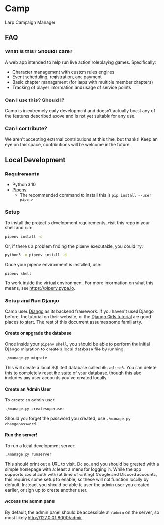 # Camp
Larp Campaign Manager

## FAQ
### What is this? Should I care?

A web app intended to help run live action roleplaying games.
Specifically:

* Character management with custom rules engines
* Event scheduling, registration, and payment
* Basic chapter managament (for larps with multiple member chapters)
* Tracking of player information and usage of service points

### Can I use this? Should I?

Camp is in extremely early development and doesn't actually boast any of
the features described above and is not yet suitable for any use.

### Can I contribute?

We aren't accepting external contributions at this time, but thanks!
Keep an eye on this space, contributions will be welcome in the future.

## Local Development

### Requirements

* Python 3.10
* [Pipenv](https://pypi.org/project/pipenv/)
  * The recommended command to install this is `pip install --user pipenv`

### Setup

To install the project's development requirements, visit this repo in
your shell and run:

```sh
pipenv install -d
```

Or, if there's a problem finding the pipenv executable, you could try:

```sh
python3 -m pipenv install -d
```

Once your pipenv environment is installed, use:

```sh
pipenv shell
```

To work inside the virtual environment. For more information on what this means,
see https://pipenv.pypa.io.

### Setup and Run Django

Camp uses [Django](https://www.djangoproject.com/) as its backend framework.
If you haven't used Django before, the tutorial on their website, or the
[Django Girls tutorial](https://tutorial.djangogirls.org/) are good places
to start. The rest of this document assumes some familiarity.

#### Create or upgrade the database

Once inside your `pipenv shell`, you should be able to perform the initial Django
migration to create a local database file by running:

```sh
./manage.py migrate
```

This will create a local SQLite3 database called `db.sqlite3`. You can delete
this to completely reset the state of your database, though this also includes
any user accounts you've created locally.

#### Create an Admin User

To create an admin user:

```sh
./manage.py createsuperuser
```

Should you forget the password you created, use `./manage.py changepassword`.

#### Run the server!

To run a local development server:

```sh
./manage.py runserver
```

This should print out a URL to visit. Do so, and you should be greeted with
a simple homepage with at least a menu for logging in. While the app supports
social auth with (at time of writing) Google and Discord accounts, this requires
some setup to enable, so these will not function locally by default. Instead,
you should be able to user the admin user you created earlier, or sign up to
create another user.

#### Access the admin panel

By default, the admin panel should be accessible at `/admin` on the server,
so most likely http://127.0.0.1:8000/admin.
